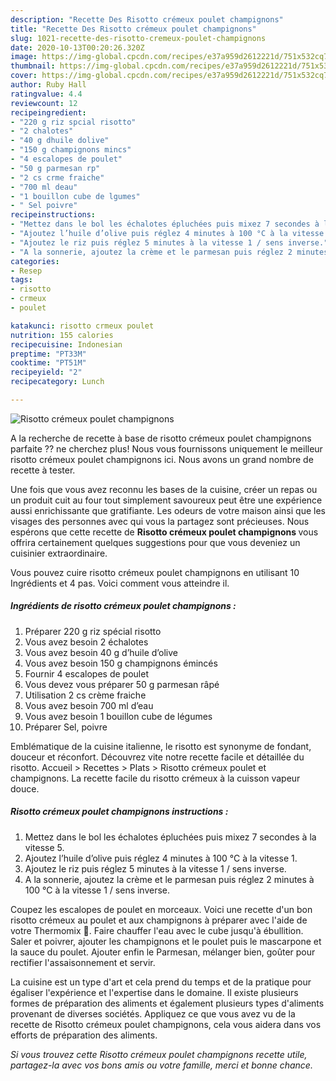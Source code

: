 ```yaml
---
description: "Recette Des Risotto crémeux poulet champignons"
title: "Recette Des Risotto crémeux poulet champignons"
slug: 1021-recette-des-risotto-cremeux-poulet-champignons
date: 2020-10-13T00:20:26.320Z
image: https://img-global.cpcdn.com/recipes/e37a959d2612221d/751x532cq70/risotto-cremeux-poulet-champignons-photo-principale-de-la-recette.jpg
thumbnail: https://img-global.cpcdn.com/recipes/e37a959d2612221d/751x532cq70/risotto-cremeux-poulet-champignons-photo-principale-de-la-recette.jpg
cover: https://img-global.cpcdn.com/recipes/e37a959d2612221d/751x532cq70/risotto-cremeux-poulet-champignons-photo-principale-de-la-recette.jpg
author: Ruby Hall
ratingvalue: 4.4
reviewcount: 12
recipeingredient:
- "220 g riz spcial risotto"
- "2 chalotes"
- "40 g dhuile dolive"
- "150 g champignons mincs"
- "4 escalopes de poulet"
- "50 g parmesan rp"
- "2 cs crme fraiche"
- "700 ml deau"
- "1 bouillon cube de lgumes"
- " Sel poivre"
recipeinstructions:
- "Mettez dans le bol les échalotes épluchées puis mixez 7 secondes à la vitesse 5."
- "Ajoutez l’huile d’olive puis réglez 4 minutes à 100 °C à la vitesse 1."
- "Ajoutez le riz puis réglez 5 minutes à la vitesse 1 / sens inverse."
- "A la sonnerie, ajoutez la crème et le parmesan puis réglez 2 minutes à 100 °C à la vitesse 1 / sens inverse."
categories:
- Resep
tags:
- risotto
- crmeux
- poulet

katakunci: risotto crmeux poulet 
nutrition: 155 calories
recipecuisine: Indonesian
preptime: "PT33M"
cooktime: "PT51M"
recipeyield: "2"
recipecategory: Lunch

---
```



![Risotto crémeux poulet champignons](https://img-global.cpcdn.com/recipes/e37a959d2612221d/751x532cq70/risotto-cremeux-poulet-champignons-photo-principale-de-la-recette.jpg)

A la recherche de recette à base de risotto crémeux poulet champignons parfaite ?? ne cherchez plus! Nous vous fournissons uniquement le meilleur risotto crémeux poulet champignons ici. Nous avons un grand nombre de recette à tester.

Une fois que vous avez reconnu les bases de la cuisine, créer un repas ou un produit cuit au four tout simplement savoureux peut être une expérience aussi enrichissante que gratifiante. Les odeurs de votre maison ainsi que les visages des personnes avec qui vous la partagez sont précieuses. Nous espérons que cette recette de <strong> Risotto crémeux poulet champignons </strong> vous offrira certainement quelques suggestions pour que vous deveniez un cuisinier extraordinaire.

<!--inarticleads1-->

Vous pouvez cuire risotto crémeux poulet champignons en utilisant 10 Ingrédients et 4 pas. Voici comment vous atteindre il.

##### Ingrédients de risotto crémeux poulet champignons :

1. Préparer 220 g riz spécial risotto
1. Vous avez besoin 2 échalotes
1. Vous avez besoin 40 g d’huile d’olive
1. Vous avez besoin 150 g champignons émincés
1. Fournir 4 escalopes de poulet
1. Vous devez vous préparer 50 g parmesan râpé
1. Utilisation 2 cs crème fraiche
1. Vous avez besoin 700 ml d’eau
1. Vous avez besoin 1 bouillon cube de légumes
1. Préparer  Sel, poivre


Emblématique de la cuisine italienne, le risotto est synonyme de fondant, douceur et réconfort. Découvrez vite notre recette facile et détaillée du risotto. Accueil &gt; Recettes &gt; Plats &gt; Risotto crémeux poulet et champignons. La recette facile du risotto crémeux à la cuisson vapeur douce. 

<!--inarticleads2-->

##### Risotto crémeux poulet champignons instructions :

1. Mettez dans le bol les échalotes épluchées puis mixez 7 secondes à la vitesse 5.
1. Ajoutez l’huile d’olive puis réglez 4 minutes à 100 °C à la vitesse 1.
1. Ajoutez le riz puis réglez 5 minutes à la vitesse 1 / sens inverse.
1. A la sonnerie, ajoutez la crème et le parmesan puis réglez 2 minutes à 100 °C à la vitesse 1 / sens inverse.


Coupez les escalopes de poulet en morceaux. Voici une recette d&#39;un bon risotto crémeux au poulet et aux champignons à préparer avec l&#39;aide de votre Thermomix 🙂. Faire chauffer l&#39;eau avec le cube jusqu&#39;à ébullition. Saler et poivrer, ajouter les champignons et le poulet puis le mascarpone et la sauce du poulet. Ajouter enfin le Parmesan, mélanger bien, goûter pour rectifier l&#39;assaisonnement et servir. 

<!--inarticleads1-->

<p>
La cuisine est un type d'art et cela prend du temps et de la pratique pour égaliser l'expérience et l'expertise dans le domaine. Il existe plusieurs formes de préparation des aliments et également plusieurs types d'aliments provenant de diverses sociétés. Appliquez ce que vous avez vu de la recette de Risotto crémeux poulet champignons, cela vous aidera dans vos efforts de préparation des aliments.
</p>

<p>
<i>Si vous trouvez cette Risotto crémeux poulet champignons recette utile, partagez-la avec vos bons amis ou votre famille, merci et bonne chance.</i>
</p>
